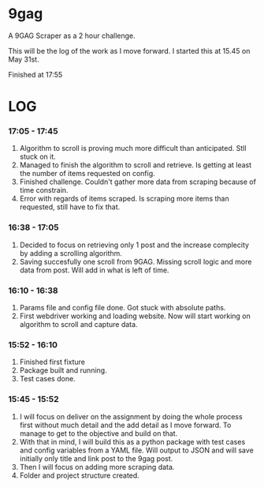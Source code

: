 # 9gag
A 9GAG Scraper as a 2 hour challenge.

This will be the log of the work as I move forward. I started this at 15.45 on May 31st.

Finished at 17:55

# LOG

### 17:05 - 17:45
1. Algorithm to scroll is proving much more difficult than anticipated. Stll stuck on it.
2. Managed to finish the algorithm to scroll and retrieve. Is getting at least the number of items requested on config.
3. Finished challenge. Couldn't gather more data from scraping because of time constrain.
4. Error with regards of items scraped. Is scraping more items than requested, still have to fix that.

### 16:38 - 17:05
1. Decided to focus on retrieving only 1 post and the increase complecity by adding a scrolling algorithm.
2. Saving succesfully one scroll from 9GAG. Missing scroll logic and more data from post. Will add in what is left of time.

### 16:10 - 16:38
1. Params file and config file done. Got stuck with absolute paths.
2. First webdriver working and loading website. Now will start working on algorithm to scroll and capture data.

### 15:52 - 16:10
1. Finished first fixture
2. Package built and running.
3. Test cases done.

### 15:45 - 15:52
1. I will focus on deliver on the assignment by doing the whole process first without much
detail and the add detail as I move forward. To manage to get to the objective and build on that.
2. With that in mind, I will build this as a python package with test cases and config variables
from a YAML file. Will output to JSON and will save initially only title and link post to the 9gag post.
3. Then I will focus on adding more scraping data.
4. Folder and project structure created.
